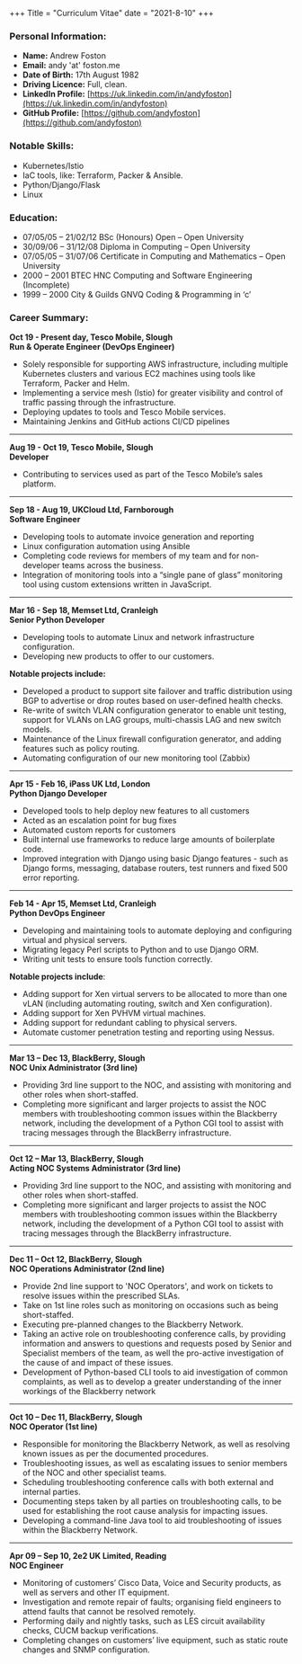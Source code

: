 +++
Title = "Curriculum Vitae"
date = "2021-8-10"
+++

### Personal Information:
- **Name:**   Andrew Foston
- **Email:** 			andy 'at' foston.me
- **Date of Birth:**		17th August 1982
- **Driving Licence:** 	Full, clean.
- **LinkedIn Profile:**	[https://uk.linkedin.com/in/andyfoston](https://uk.linkedin.com/in/andyfoston)
- **GitHub Profile:**	[https://github.com/andyfoston](https://github.com/andyfoston)

### Notable Skills:
- Kubernetes/Istio
- IaC tools, like: Terraform, Packer & Ansible.
- Python/Django/Flask
- Linux

### Education:
- 07/05/05 – 21/02/12 BSc (Honours) Open – Open University
- 30/09/06 – 31/12/08 Diploma in Computing – Open University
- 07/05/05 – 31/07/06 Certificate in Computing and Mathematics – Open University
- 2000 – 2001 	 	BTEC HNC Computing and Software Engineering (Incomplete)
- 1999 – 2000 		City & Guilds GNVQ Coding & Programming in ‘c’ 

### Career Summary:
**Oct 19 - Present day, Tesco Mobile, Slough**  
**__Run & Operate Engineer (DevOps Engineer)__**  
- Solely responsible for supporting AWS infrastructure, including multiple Kubernetes clusters and various EC2 machines using tools like Terraform, Packer and Helm.
- Implementing a service mesh (Istio) for greater visibility and control of traffic passing through the infrastructure.
- Deploying updates to tools and Tesco Mobile services.
- Maintaining Jenkins and GitHub actions CI/CD pipelines

***

**Aug 19 - Oct 19, Tesco Mobile, Slough**  
**Developer**  
- Contributing to services used as part of the Tesco Mobile’s sales platform.

***

**Sep 18 - Aug 19, UKCloud Ltd, Farnborough**  
**Software Engineer**  
- Developing tools to automate invoice generation and reporting
- Linux configuration automation using Ansible
- Completing code reviews for members of my team and for non-developer teams across the business.
- Integration of monitoring tools into a “single pane of glass” monitoring tool using custom extensions written in JavaScript.

***

**Mar 16 - Sep 18, Memset Ltd, Cranleigh**  
**Senior Python Developer**  
- Developing tools to automate Linux and network infrastructure configuration.
- Developing new products to offer to our customers.

**Notable projects include:**  
- Developed a product to support site failover and traffic distribution using BGP to advertise or drop routes based on user-defined health checks.
- Re-write of switch VLAN configuration generator to enable unit testing, support for VLANs on LAG groups,  multi-chassis LAG and new switch models.
- Maintenance of the Linux firewall configuration generator, and adding features such as policy routing.
- Automating configuration of our new monitoring tool (Zabbix)

***

**Apr 15 - Feb 16, iPass UK Ltd, London**  
**Python Django Developer**  
- Developed tools to help deploy new features to all customers
- Acted as an escalation point for bug fixes
- Automated custom reports for customers
- Built internal use frameworks to reduce large amounts of boilerplate code.
- Improved integration with Django using basic Django features - such as Django forms, messaging, database routers, test runners and fixed 500 error reporting.

***

**Feb 14 - Apr 15, Memset Ltd, Cranleigh**  
**Python DevOps Engineer**  
- Developing and maintaining tools to automate deploying and configuring virtual and physical servers.
- Migrating legacy Perl scripts to Python and to use Django ORM.
- Writing unit tests to ensure tools function correctly.

**Notable projects include**:
- Adding support for Xen virtual servers to be allocated to more than one vLAN (including automating routing, switch and Xen configuration).
- Adding support for Xen PVHVM virtual machines.
- Adding support for redundant cabling to physical servers.
- Automate customer penetration testing and reporting using Nessus.

***

**Mar 13 – Dec 13, BlackBerry, Slough**  
**NOC Unix Administrator (3rd line)**  
- Providing 3rd line support to the NOC, and assisting with monitoring and other roles when short-staffed.
- Completing more significant and larger projects to assist the NOC members with troubleshooting common issues within the Blackberry network, including the development of a Python CGI tool to assist with tracing messages through the BlackBerry infrastructure.

***

**Oct 12 – Mar 13, BlackBerry, Slough**  
**Acting NOC Systems Administrator (3rd line)**  
- Providing 3rd line support to the NOC, and assisting with monitoring and other roles when short-staffed.
- Completing more significant and larger projects to assist the NOC members with troubleshooting common issues within the Blackberry network, including the development of a Python CGI tool to assist with tracing messages through the BlackBerry infrastructure.

***

**Dec 11 – Oct 12, BlackBerry, Slough**  
**NOC Operations Administrator (2nd line)**  
- Provide 2nd line support to 'NOC Operators', and work on tickets to resolve issues within the prescribed SLAs.
- Take on 1st line roles such as monitoring on occasions such as being short-staffed.
- Executing pre-planned changes to the Blackberry Network.
- Taking an active role on troubleshooting conference calls, by providing information and answers to questions and requests posed by Senior and Specialist members of the team, as well the pro-active investigation of the cause of and impact of these issues.
- Development of Python-based CLI tools to aid investigation of common complaints, as well as to develop a greater understanding of the inner workings of the Blackberry network

***

**Oct 10 – Dec 11, BlackBerry, Slough**  
**NOC Operator (1st line)**  
- Responsible for monitoring the Blackberry Network, as well as resolving known issues as per the documented procedures.
- Troubleshooting issues, as well as escalating issues to senior members of the NOC and other specialist teams.
- Scheduling troubleshooting conference calls with both external and internal parties.
- Documenting steps taken by all parties on troubleshooting calls, to be used for establishing the root cause analysis for impacting issues.
- Developing a command-line Java tool to aid troubleshooting of issues within the Blackberry Network.

***

**Apr 09 – Sep 10, 2e2 UK Limited, Reading**  
**NOC Engineer**  
- Monitoring of customers’ Cisco Data, Voice and Security products, as well as servers and other IT equipment.
- Investigation and remote repair of faults; organising field engineers to attend faults that cannot be resolved remotely.
- Performing daily and nightly tasks, such as LES circuit availability checks, CUCM backup verifications.
- Completing changes on customers’ live equipment, such as static route changes and SNMP configuration.

